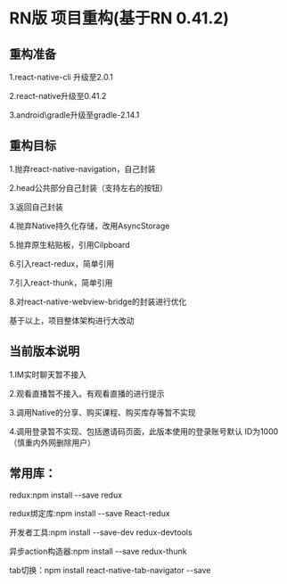 

#  RN版  项目重构(基于RN 0.41.2)


## 重构准备

1.react-native-cli 升级至2.0.1

2.react-native升级至0.41.2

3.android\gradle升级至gradle-2.14.1


## 重构目标

1.抛弃react-native-navigation，自己封装

2.head公共部分自己封装（支持左右的按钮）

3.返回自己封装

4.抛弃Native持久化存储，改用AsyncStorage

5.抛弃原生粘贴板，引用Cilpboard

6.引入react-redux，简单引用

7.引入react-thunk，简单引用

8.对react-native-webview-bridge的封装进行优化


基于以上，项目整体架构进行大改动



## 当前版本说明

1.IM实时聊天暂不接入

2.观看直播暂不接入。有观看直播的进行提示

3.调用Native的分享、购买课程、购买库存等暂不实现

4.调用登录暂不实现、包括邀请码页面，此版本使用的登录账号默认   ID为1000（慎重内外网删除用户）




## 常用库：

redux:npm install --save redux

redux绑定库:npm install --save React-redux

开发者工具:npm install --save-dev redux-devtools

异步action构造器:npm install --save redux-thunk

tab切换：npm install react-native-tab-navigator --save










